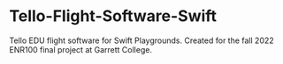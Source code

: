 # Tello-Flight-Software-Swift
Tello EDU flight software for Swift Playgrounds. Created for the fall 2022 ENR100 final project at Garrett College.
